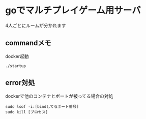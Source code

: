 # goでマルチプレイゲーム用サーバ
4人ごとにルームが分かれます
## commandメモ
docker起動
```
./startup
```

## error対処
dockerで他のコンテナとポートが被ってる場合の対処
```
sudo lsof -i:[bindしてるポート番号]
sudo kill [プロセス]
```
